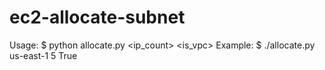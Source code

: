 # ec2-allocate-subnet
Usage: 
  $ python allocate.py <region> <ip_count> <is_vpc>
Example:
  $ ./allocate.py us-east-1 5 True
